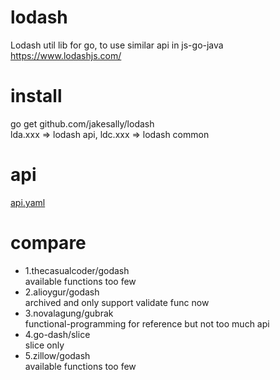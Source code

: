 # lodash
Lodash util lib for go, to use similar api in js-go-java  
https://www.lodashjs.com/

# install
go get github.com/jakesally/lodash  
lda.xxx => lodash api, ldc.xxx => lodash common
 
# api 
 [api.yaml](api.yaml)

# compare
 - 1.thecasualcoder/godash  
  available functions too few
 - 2.alioygur/godash  
  archived and only support validate func now
 - 3.novalagung/gubrak  
  functional-programming for reference but not too much api
 - 4.go-dash/slice  
  slice only
 - 5.zillow/godash  
  available functions too few